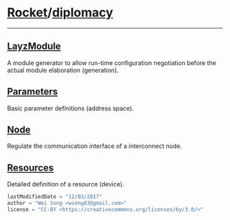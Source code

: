 
[Rocket](../Readme.md)/[diplomacy](https://github.com/ucb-bar/rocket-chip/tree/master/src/main/scala/diplomacy)
========================

**********************

[LayzModule](diplomacy/LazyModule.md)
-------------
A module generator to allow run-time configuration negotiation before the actual module elaboration (generation).

[Parameters](diplomacy/Parameters.md)
---------------
Basic parameter definitions (address space).

[Node](diplomacy/Node.md)
--------------
Regulate the communication interface of a interconnect node.

[Resources](diplomacy/Resources.md)
--------------
Detailed definition of a resource (device).





```scala
lastModifiedDate = "12/03/2017"
author = "Wei Song <wsong83@gmail.com>"
license = "CC-BY <https://creativecommons.org/licenses/by/3.0/>"
```
